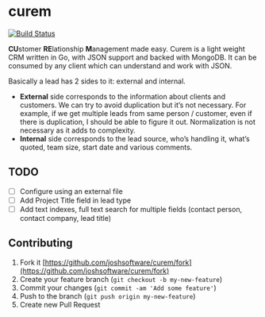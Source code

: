 # curem

[![Build Status](https://drone.io/github.com/joshsoftware/curem/status.png)](https://drone.io/github.com/joshsoftware/curem/latest)

**CU**&#8203;stomer **RE**&#8203;lationship **M**&#8203;anagement made easy. Curem is a light weight CRM written in Go, with JSON support and backed with MongoDB. It can be consumed by any client which can understand and work with JSON.

Basically a lead has 2 sides to it: external and internal.

* **External** side corresponds to the information about clients and customers. We can try to avoid duplication but it’s not necessary. For example, if we get multiple leads from same person / customer, even if there is duplication, I should be able to figure it out. Normalization is not necessary as it adds to complexity. 
* **Internal** side corresponds to the lead source, who’s handling it, what’s quoted, team size, start date and various comments. 

## TODO

- [ ] Configure using an external file
- [ ] Add Project Title field in lead type
- [ ] Add text indexes, full text search for multiple fields (contact person, contact company, lead title)

## Contributing

1. Fork it [https://github.com/joshsoftware/curem/fork](https://github.com/joshsoftware/curem/fork)
2. Create your feature branch (`git checkout -b my-new-feature`)
3. Commit your changes (`git commit -am 'Add some feature'`)
4. Push to the branch (`git push origin my-new-feature`)
5. Create new Pull Request
